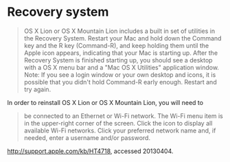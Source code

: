 Recovery system
===============

> OS X Lion or OS X Mountain Lion includes a built in set of utilities 
> in the Recovery System. Restart your Mac and hold down the Command key 
> and the R key (Command-R), and keep holding them until the Apple icon 
> appears, indicating that your Mac is starting up. After the Recovery 
> System is finished starting up, you should see a desktop with a OS X 
> menu bar and a "Mac OS X Utilities" application window. Note: If you 
> see a login window or your own desktop and icons, it is possible that 
> you didn't hold Command-R early enough. Restart and try again.

In order to reinstall OS X Lion or OS X Mountain Lion, you will need to 
> be connected to an Ethernet or Wi-Fi network. The Wi-Fi menu item is 
> in the upper-right corner of the screen. Click the icon to display all 
> available Wi-Fi networks. Click your preferred network name and, if 
> needed, enter a username and/or password. 

http://support.apple.com/kb/HT4718, accessed 20130404.
